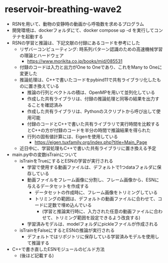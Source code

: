 # reservoir-breathing-wave2
* RSNを用いて、動物の安静時の動画から呼吸数を求めるプログラム
* 開発環境は、dockerフォルダにて、docker compose up -d を実行してコンテナを起動する
* RSNの学習と推論は、下記文献の付録にあるコードを参考にした
   - リザバーコンピューティング: 時系列パターン認識のための高速機械学習の理論とハードウェア
      - https://www.morikita.co.jp/books/mid/085531
   - 付録のコードは入力と出力がOne to Oneであり、これをMany to Oneに変更した
   - 推論処理は、C++で書いたコードをpybind11で共有ライブラリ化したものに置き換えている
      - 推論の行列とベクトルの積は、OpenMPを用いて並列化している
      - 作成した共有ライブラリは、付録の推論処理と同等の結果を出力することを確認済み
      - 作成した共有ライブラリは、Pythonのスクリプトから呼び出して使用可能
      - 付録のコードとC++で書いた共有ライブラリで実行時間を比較するとC++の方が付録のコードを半分の時間で推論結果を得られた
      - 行列の固有値計算には、Eigenを使用している
         - https://eigen.tuxfamily.org/index.php?title=Main_Page
   - 近日中に、学習処理もC++で書いた共有ライブラリに置き換える予定
* main.py中の変数isTrainについて
   - isTrainをTrueにするとESNの学習が実行される
      - 学習で使用する動画ファイルは、デフォルトで1つdataフォルダに保存している
      - 動画ファイルをフレーム画像に分割し、フレーム画像から、ESNに与えるデータセットを作成する
         - データセットの作成時に、フレーム画像をトリミングしている
         - トリミングの範囲は、デフォルトの動画ファイルに合わせて、コードに定数で埋め込んでいる
            - (学習と推論実行時に、入力された任意の動画ファイルに合わせて、トリミング範囲を設定できるよう改良する)
      - 学習済みモデルは、modelフォルダにpickleファイルが作成される
   - isTrainをFalseにするとESNの推論が実行される
      - デフォルトではリポジトリに保存している学習済みモデルを使用して推論する
* C++で書き直したESNモジュールのビルド方法
   - (後ほど記載する)
